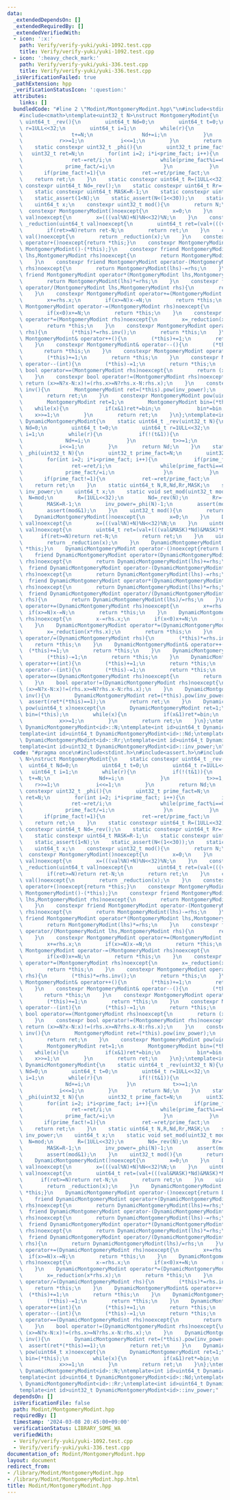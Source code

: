 ```yaml
---
data:
  _extendedDependsOn: []
  _extendedRequiredBy: []
  _extendedVerifiedWith:
  - icon: ':x:'
    path: Verify/verify-yuki/yuki-1092.test.cpp
    title: Verify/verify-yuki/yuki-1092.test.cpp
  - icon: ':heavy_check_mark:'
    path: Verify/verify-yuki/yuki-336.test.cpp
    title: Verify/verify-yuki/yuki-336.test.cpp
  _isVerificationFailed: true
  _pathExtension: hpp
  _verificationStatusIcon: ':question:'
  attributes:
    links: []
  bundledCode: "#line 2 \"Modint/MontgomeryModint.hpp\"\n#include<stdint.h>\n#include<assert.h>\n\
    #include<cmath>\ntemplate<uint32_t N>\nstruct MontgomeryModint{\n    static constexpr\
    \ uint64_t _rev(){\n        uint64_t Nd=0;\n        uint64_t t=0;\n        uint64_t\
    \ r=1ULL<<32;\n        uint64_t i=1;\n        while(r){\n            if(!(t&1)){\n\
    \                t+=N;\n                Nd+=i;\n            }\n            t>>=1;\n\
    \            r>>=1;\n            i<<=1;\n        }\n        return Nd;\n    }\n\
    \    static constexpr uint32_t _phi(){\n        uint32_t prime_fact=N;\n     \
    \   uint32_t ret=N;\n        for(int i=2; i*i<prime_fact; i++){\n            if(prime_fact%i==0){\n\
    \                ret-=ret/i;\n                while(prime_fact%i==0){\n      \
    \              prime_fact/=i;\n                }\n            }\n        }\n \
    \       if(prime_fact!=1){\n            ret-=ret/prime_fact;\n        }\n    \
    \    return ret;\n    }\n    static constexpr uint64_t R=(1ULL<<32);\n    static\
    \ constexpr uint64_t Nd=_rev();\n    static constexpr uint64_t Rr=(Nd*N+1)>>32;\n\
    \    static constexpr uint64_t MASK=R-1;\n    static constexpr uint32_t inv_power=_phi()-1;\n\
    \    static_assert(1<N);\n    static_assert(N<(1<<30));\n    static_assert(N&1);\n\
    \    uint64_t x;\n    constexpr uint32_t mod(){\n        return N;\n    }\n  \
    \  constexpr MontgomeryModint()noexcept{\n        x=0;\n    }\n    constexpr MontgomeryModint(int64_t\
    \ val)noexcept{\n        x=(((val%N)+N)%N<<32)%N;\n    }\n    constexpr uint64_t\
    \ _reduction(uint64_t val)noexcept{\n        uint64_t ret=(val+(((val&MASK)*Nd)&MASK)*N)>>32;\n\
    \        if(ret>=N)return ret-N;\n        return ret;\n    }\n    constexpr uint64_t\
    \ val()noexcept{\n        return _reduction(x);\n    }\n    constexpr MontgomeryModint\
    \ operator+()noexcept{return *this;}\n    constexpr MontgomeryModint operator-()noexcept{return\
    \ MontgomeryModint()-(*this);}\n    constexpr friend MontgomeryModint operator+(MontgomeryModint\
    \ lhs,MontgomeryModint rhs)noexcept{\n        return MontgomeryModint(lhs)+=rhs;\n\
    \    }\n    constexpr friend MontgomeryModint operator-(MontgomeryModint lhs,MontgomeryModint\
    \ rhs)noexcept{\n        return MontgomeryModint(lhs)-=rhs;\n    }\n    constexpr\
    \ friend MontgomeryModint operator*(MontgomeryModint lhs,MontgomeryModint rhs)noexcept{\n\
    \        return MontgomeryModint(lhs)*=rhs;\n    }\n    constexpr friend MontgomeryModint\
    \ operator/(MontgomeryModint lhs,MontgomeryModint rhs){\n        return MontgomeryModint(lhs)/=rhs;\n\
    \    }\n    constexpr MontgomeryModint operator+=(MontgomeryModint rhs)noexcept{\n\
    \        x+=rhs.x;\n        if(x>=N)x-=N;\n        return *this;\n    }\n    constexpr\
    \ MontgomeryModint operator-=(MontgomeryModint rhs)noexcept{\n        x-=rhs.x;\n\
    \        if(x<0)x+=N;\n        return *this;\n    }\n    constexpr MontgomeryModint\
    \ operator*=(MontgomeryModint rhs)noexcept{\n        x=_reduction(x*rhs.x);\n\
    \        return *this;\n    }\n    constexpr MontgomeryModint operator/=(MontgomeryModint\
    \ rhs){\n        (*this)*=rhs.inv();\n        return *this;\n    }\n    constexpr\
    \ MontgomeryModint& operator++(){\n        (*this)+=1;\n        return *this;\n\
    \    }\n    constexpr MontgomeryModint& operator--(){\n        (*this)-=1;\n \
    \       return *this;\n    }\n    constexpr MontgomeryModint operator++(int){\n\
    \        (*this)+=1;\n        return *this;\n    }\n    constexpr MontgomeryModint\
    \ operator--(int){\n        (*this)-=1;\n        return *this;\n    }\n    constexpr\
    \ bool operator==(MontgomeryModint rhs)noexcept{\n        return (x>=N?x-N:x)==(rhs.x>=N?rhs.x-N:rhs.x);\n\
    \    }\n    constexpr bool operator!=(MontgomeryModint rhs)noexcept{\n       \
    \ return (x>=N?x-N:x)!=(rhs.x>=N?rhs.x-N:rhs.x);\n    }\n    constexpr MontgomeryModint\
    \ inv(){\n        MontgomeryModint ret=(*this).pow(inv_power);\n        assert(ret*(*this)==1);\n\
    \        return ret;\n    }\n    constexpr MontgomeryModint pow(uint64_t x)noexcept{\n\
    \        MontgomeryModint ret=1;\n        MontgomeryModint bin=(*this);\n    \
    \    while(x){\n            if(x&1)ret*=bin;\n            bin*=bin;\n        \
    \    x>>=1;\n        }\n        return ret;\n    }\n};\ntemplate<int id>\nstruct\
    \ DynamicMontgomeryModint{\n    static uint64_t _rev(uint32_t N){\n        uint64_t\
    \ Nd=0;\n        uint64_t t=0;\n        uint64_t r=1ULL<<32;\n        uint64_t\
    \ i=1;\n        while(r){\n            if(!(t&1)){\n                t+=N;\n  \
    \              Nd+=i;\n            }\n            t>>=1;\n            r>>=1;\n\
    \            i<<=1;\n        }\n        return Nd;\n    }\n    static uint32_t\
    \ _phi(uint32_t N){\n        uint32_t prime_fact=N;\n        uint32_t ret=N;\n\
    \        for(int i=2; i*i<prime_fact; i++){\n            if(prime_fact%i==0){\n\
    \                ret-=ret/i;\n                while(prime_fact%i==0){\n      \
    \              prime_fact/=i;\n                }\n            }\n        }\n \
    \       if(prime_fact!=1){\n            ret-=ret/prime_fact;\n        }\n    \
    \    return ret;\n    }\n    static uint64_t N,R,Nd,Rr,MASK;\n    static uint32_t\
    \ inv_power;\n    uint64_t x;\n    static void set_mod(uint32_t mod){\n      \
    \  N=mod;\n        R=(1ULL<<32);\n        Nd=_rev(N);\n        Rr=(Nd*N+1)>>32;\n\
    \        MASK=R-1;\n        inv_power=_phi(N)-1;\n        assert(mod<(1<<30));\n\
    \        assert(mod&1);\n    }\n    uint32_t mod(){\n        return N;\n    }\n\
    \    DynamicMontgomeryModint()noexcept{\n        x=0;\n    }\n    DynamicMontgomeryModint(int64_t\
    \ val)noexcept{\n        x=(((val%N)+N)%N<<32)%N;\n    }\n    uint64_t _reduction(uint64_t\
    \ val)noexcept{\n        uint64_t ret=(val+(((val&MASK)*Nd)&MASK)*N)>>32;\n  \
    \      if(ret>=N)return ret-N;\n        return ret;\n    }\n    uint64_t val()noexcept{\n\
    \        return _reduction(x);\n    }\n    DynamicMontgomeryModint operator+()noexcept{return\
    \ *this;}\n    DynamicMontgomeryModint operator-()noexcept{return DynamicMontgomeryModint()-(*this);}\n\
    \    friend DynamicMontgomeryModint operator+(DynamicMontgomeryModint lhs,DynamicMontgomeryModint\
    \ rhs)noexcept{\n        return DynamicMontgomeryModint(lhs)+=rhs;\n    }\n  \
    \  friend DynamicMontgomeryModint operator-(DynamicMontgomeryModint lhs,DynamicMontgomeryModint\
    \ rhs)noexcept{\n        return DynamicMontgomeryModint(lhs)-=rhs;\n    }\n  \
    \  friend DynamicMontgomeryModint operator*(DynamicMontgomeryModint lhs,DynamicMontgomeryModint\
    \ rhs)noexcept{\n        return DynamicMontgomeryModint(lhs)*=rhs;\n    }\n  \
    \  friend DynamicMontgomeryModint operator/(DynamicMontgomeryModint lhs,DynamicMontgomeryModint\
    \ rhs){\n        return DynamicMontgomeryModint(lhs)/=rhs;\n    }\n    DynamicMontgomeryModint\
    \ operator+=(DynamicMontgomeryModint rhs)noexcept{\n        x+=rhs.x;\n      \
    \  if(x>=N)x-=N;\n        return *this;\n    }\n    DynamicMontgomeryModint operator-=(DynamicMontgomeryModint\
    \ rhs)noexcept{\n        x-=rhs.x;\n        if(x<0)x+=N;\n        return *this;\n\
    \    }\n    DynamicMontgomeryModint operator*=(DynamicMontgomeryModint rhs)noexcept{\n\
    \        x=_reduction(x*rhs.x);\n        return *this;\n    }\n    DynamicMontgomeryModint\
    \ operator/=(DynamicMontgomeryModint rhs){\n        (*this)*=rhs.inv();\n    \
    \    return *this;\n    }\n    DynamicMontgomeryModint& operator++(){\n      \
    \  (*this)+=1;\n        return *this;\n    }\n    DynamicMontgomeryModint& operator--(){\n\
    \        (*this)-=1;\n        return *this;\n    }\n    DynamicMontgomeryModint\
    \ operator++(int){\n        (*this)+=1;\n        return *this;\n    }\n    DynamicMontgomeryModint\
    \ operator--(int){\n        (*this)-=1;\n        return *this;\n    }\n    bool\
    \ operator==(DynamicMontgomeryModint rhs)noexcept{\n        return (x>=N?x-N:x)==(rhs.x>=N?rhs.x-N:rhs.x);\n\
    \    }\n    bool operator!=(DynamicMontgomeryModint rhs)noexcept{\n        return\
    \ (x>=N?x-N:x)!=(rhs.x>=N?rhs.x-N:rhs.x);\n    }\n    DynamicMontgomeryModint\
    \ inv(){\n        DynamicMontgomeryModint ret=(*this).pow(inv_power);\n      \
    \  assert(ret*(*this)==1);\n        return ret;\n    }\n    DynamicMontgomeryModint\
    \ pow(uint64_t x)noexcept{\n        DynamicMontgomeryModint ret=1;\n        DynamicMontgomeryModint\
    \ bin=(*this);\n        while(x){\n            if(x&1)ret*=bin;\n            bin*=bin;\n\
    \            x>>=1;\n        }\n        return ret;\n    }\n};\ntemplate<int id>uint64_t\
    \ DynamicMontgomeryModint<id>::N;\ntemplate<int id>uint64_t DynamicMontgomeryModint<id>::R;\n\
    template<int id>uint64_t DynamicMontgomeryModint<id>::Nd;\ntemplate<int id>uint64_t\
    \ DynamicMontgomeryModint<id>::Rr;\ntemplate<int id>uint64_t DynamicMontgomeryModint<id>::MASK;\n\
    template<int id>uint32_t DynamicMontgomeryModint<id>::inv_power;\n"
  code: "#pragma once\n#include<stdint.h>\n#include<assert.h>\n#include<cmath>\ntemplate<uint32_t\
    \ N>\nstruct MontgomeryModint{\n    static constexpr uint64_t _rev(){\n      \
    \  uint64_t Nd=0;\n        uint64_t t=0;\n        uint64_t r=1ULL<<32;\n     \
    \   uint64_t i=1;\n        while(r){\n            if(!(t&1)){\n              \
    \  t+=N;\n                Nd+=i;\n            }\n            t>>=1;\n        \
    \    r>>=1;\n            i<<=1;\n        }\n        return Nd;\n    }\n    static\
    \ constexpr uint32_t _phi(){\n        uint32_t prime_fact=N;\n        uint32_t\
    \ ret=N;\n        for(int i=2; i*i<prime_fact; i++){\n            if(prime_fact%i==0){\n\
    \                ret-=ret/i;\n                while(prime_fact%i==0){\n      \
    \              prime_fact/=i;\n                }\n            }\n        }\n \
    \       if(prime_fact!=1){\n            ret-=ret/prime_fact;\n        }\n    \
    \    return ret;\n    }\n    static constexpr uint64_t R=(1ULL<<32);\n    static\
    \ constexpr uint64_t Nd=_rev();\n    static constexpr uint64_t Rr=(Nd*N+1)>>32;\n\
    \    static constexpr uint64_t MASK=R-1;\n    static constexpr uint32_t inv_power=_phi()-1;\n\
    \    static_assert(1<N);\n    static_assert(N<(1<<30));\n    static_assert(N&1);\n\
    \    uint64_t x;\n    constexpr uint32_t mod(){\n        return N;\n    }\n  \
    \  constexpr MontgomeryModint()noexcept{\n        x=0;\n    }\n    constexpr MontgomeryModint(int64_t\
    \ val)noexcept{\n        x=(((val%N)+N)%N<<32)%N;\n    }\n    constexpr uint64_t\
    \ _reduction(uint64_t val)noexcept{\n        uint64_t ret=(val+(((val&MASK)*Nd)&MASK)*N)>>32;\n\
    \        if(ret>=N)return ret-N;\n        return ret;\n    }\n    constexpr uint64_t\
    \ val()noexcept{\n        return _reduction(x);\n    }\n    constexpr MontgomeryModint\
    \ operator+()noexcept{return *this;}\n    constexpr MontgomeryModint operator-()noexcept{return\
    \ MontgomeryModint()-(*this);}\n    constexpr friend MontgomeryModint operator+(MontgomeryModint\
    \ lhs,MontgomeryModint rhs)noexcept{\n        return MontgomeryModint(lhs)+=rhs;\n\
    \    }\n    constexpr friend MontgomeryModint operator-(MontgomeryModint lhs,MontgomeryModint\
    \ rhs)noexcept{\n        return MontgomeryModint(lhs)-=rhs;\n    }\n    constexpr\
    \ friend MontgomeryModint operator*(MontgomeryModint lhs,MontgomeryModint rhs)noexcept{\n\
    \        return MontgomeryModint(lhs)*=rhs;\n    }\n    constexpr friend MontgomeryModint\
    \ operator/(MontgomeryModint lhs,MontgomeryModint rhs){\n        return MontgomeryModint(lhs)/=rhs;\n\
    \    }\n    constexpr MontgomeryModint operator+=(MontgomeryModint rhs)noexcept{\n\
    \        x+=rhs.x;\n        if(x>=N)x-=N;\n        return *this;\n    }\n    constexpr\
    \ MontgomeryModint operator-=(MontgomeryModint rhs)noexcept{\n        x-=rhs.x;\n\
    \        if(x<0)x+=N;\n        return *this;\n    }\n    constexpr MontgomeryModint\
    \ operator*=(MontgomeryModint rhs)noexcept{\n        x=_reduction(x*rhs.x);\n\
    \        return *this;\n    }\n    constexpr MontgomeryModint operator/=(MontgomeryModint\
    \ rhs){\n        (*this)*=rhs.inv();\n        return *this;\n    }\n    constexpr\
    \ MontgomeryModint& operator++(){\n        (*this)+=1;\n        return *this;\n\
    \    }\n    constexpr MontgomeryModint& operator--(){\n        (*this)-=1;\n \
    \       return *this;\n    }\n    constexpr MontgomeryModint operator++(int){\n\
    \        (*this)+=1;\n        return *this;\n    }\n    constexpr MontgomeryModint\
    \ operator--(int){\n        (*this)-=1;\n        return *this;\n    }\n    constexpr\
    \ bool operator==(MontgomeryModint rhs)noexcept{\n        return (x>=N?x-N:x)==(rhs.x>=N?rhs.x-N:rhs.x);\n\
    \    }\n    constexpr bool operator!=(MontgomeryModint rhs)noexcept{\n       \
    \ return (x>=N?x-N:x)!=(rhs.x>=N?rhs.x-N:rhs.x);\n    }\n    constexpr MontgomeryModint\
    \ inv(){\n        MontgomeryModint ret=(*this).pow(inv_power);\n        assert(ret*(*this)==1);\n\
    \        return ret;\n    }\n    constexpr MontgomeryModint pow(uint64_t x)noexcept{\n\
    \        MontgomeryModint ret=1;\n        MontgomeryModint bin=(*this);\n    \
    \    while(x){\n            if(x&1)ret*=bin;\n            bin*=bin;\n        \
    \    x>>=1;\n        }\n        return ret;\n    }\n};\ntemplate<int id>\nstruct\
    \ DynamicMontgomeryModint{\n    static uint64_t _rev(uint32_t N){\n        uint64_t\
    \ Nd=0;\n        uint64_t t=0;\n        uint64_t r=1ULL<<32;\n        uint64_t\
    \ i=1;\n        while(r){\n            if(!(t&1)){\n                t+=N;\n  \
    \              Nd+=i;\n            }\n            t>>=1;\n            r>>=1;\n\
    \            i<<=1;\n        }\n        return Nd;\n    }\n    static uint32_t\
    \ _phi(uint32_t N){\n        uint32_t prime_fact=N;\n        uint32_t ret=N;\n\
    \        for(int i=2; i*i<prime_fact; i++){\n            if(prime_fact%i==0){\n\
    \                ret-=ret/i;\n                while(prime_fact%i==0){\n      \
    \              prime_fact/=i;\n                }\n            }\n        }\n \
    \       if(prime_fact!=1){\n            ret-=ret/prime_fact;\n        }\n    \
    \    return ret;\n    }\n    static uint64_t N,R,Nd,Rr,MASK;\n    static uint32_t\
    \ inv_power;\n    uint64_t x;\n    static void set_mod(uint32_t mod){\n      \
    \  N=mod;\n        R=(1ULL<<32);\n        Nd=_rev(N);\n        Rr=(Nd*N+1)>>32;\n\
    \        MASK=R-1;\n        inv_power=_phi(N)-1;\n        assert(mod<(1<<30));\n\
    \        assert(mod&1);\n    }\n    uint32_t mod(){\n        return N;\n    }\n\
    \    DynamicMontgomeryModint()noexcept{\n        x=0;\n    }\n    DynamicMontgomeryModint(int64_t\
    \ val)noexcept{\n        x=(((val%N)+N)%N<<32)%N;\n    }\n    uint64_t _reduction(uint64_t\
    \ val)noexcept{\n        uint64_t ret=(val+(((val&MASK)*Nd)&MASK)*N)>>32;\n  \
    \      if(ret>=N)return ret-N;\n        return ret;\n    }\n    uint64_t val()noexcept{\n\
    \        return _reduction(x);\n    }\n    DynamicMontgomeryModint operator+()noexcept{return\
    \ *this;}\n    DynamicMontgomeryModint operator-()noexcept{return DynamicMontgomeryModint()-(*this);}\n\
    \    friend DynamicMontgomeryModint operator+(DynamicMontgomeryModint lhs,DynamicMontgomeryModint\
    \ rhs)noexcept{\n        return DynamicMontgomeryModint(lhs)+=rhs;\n    }\n  \
    \  friend DynamicMontgomeryModint operator-(DynamicMontgomeryModint lhs,DynamicMontgomeryModint\
    \ rhs)noexcept{\n        return DynamicMontgomeryModint(lhs)-=rhs;\n    }\n  \
    \  friend DynamicMontgomeryModint operator*(DynamicMontgomeryModint lhs,DynamicMontgomeryModint\
    \ rhs)noexcept{\n        return DynamicMontgomeryModint(lhs)*=rhs;\n    }\n  \
    \  friend DynamicMontgomeryModint operator/(DynamicMontgomeryModint lhs,DynamicMontgomeryModint\
    \ rhs){\n        return DynamicMontgomeryModint(lhs)/=rhs;\n    }\n    DynamicMontgomeryModint\
    \ operator+=(DynamicMontgomeryModint rhs)noexcept{\n        x+=rhs.x;\n      \
    \  if(x>=N)x-=N;\n        return *this;\n    }\n    DynamicMontgomeryModint operator-=(DynamicMontgomeryModint\
    \ rhs)noexcept{\n        x-=rhs.x;\n        if(x<0)x+=N;\n        return *this;\n\
    \    }\n    DynamicMontgomeryModint operator*=(DynamicMontgomeryModint rhs)noexcept{\n\
    \        x=_reduction(x*rhs.x);\n        return *this;\n    }\n    DynamicMontgomeryModint\
    \ operator/=(DynamicMontgomeryModint rhs){\n        (*this)*=rhs.inv();\n    \
    \    return *this;\n    }\n    DynamicMontgomeryModint& operator++(){\n      \
    \  (*this)+=1;\n        return *this;\n    }\n    DynamicMontgomeryModint& operator--(){\n\
    \        (*this)-=1;\n        return *this;\n    }\n    DynamicMontgomeryModint\
    \ operator++(int){\n        (*this)+=1;\n        return *this;\n    }\n    DynamicMontgomeryModint\
    \ operator--(int){\n        (*this)-=1;\n        return *this;\n    }\n    bool\
    \ operator==(DynamicMontgomeryModint rhs)noexcept{\n        return (x>=N?x-N:x)==(rhs.x>=N?rhs.x-N:rhs.x);\n\
    \    }\n    bool operator!=(DynamicMontgomeryModint rhs)noexcept{\n        return\
    \ (x>=N?x-N:x)!=(rhs.x>=N?rhs.x-N:rhs.x);\n    }\n    DynamicMontgomeryModint\
    \ inv(){\n        DynamicMontgomeryModint ret=(*this).pow(inv_power);\n      \
    \  assert(ret*(*this)==1);\n        return ret;\n    }\n    DynamicMontgomeryModint\
    \ pow(uint64_t x)noexcept{\n        DynamicMontgomeryModint ret=1;\n        DynamicMontgomeryModint\
    \ bin=(*this);\n        while(x){\n            if(x&1)ret*=bin;\n            bin*=bin;\n\
    \            x>>=1;\n        }\n        return ret;\n    }\n};\ntemplate<int id>uint64_t\
    \ DynamicMontgomeryModint<id>::N;\ntemplate<int id>uint64_t DynamicMontgomeryModint<id>::R;\n\
    template<int id>uint64_t DynamicMontgomeryModint<id>::Nd;\ntemplate<int id>uint64_t\
    \ DynamicMontgomeryModint<id>::Rr;\ntemplate<int id>uint64_t DynamicMontgomeryModint<id>::MASK;\n\
    template<int id>uint32_t DynamicMontgomeryModint<id>::inv_power;"
  dependsOn: []
  isVerificationFile: false
  path: Modint/MontgomeryModint.hpp
  requiredBy: []
  timestamp: '2024-03-08 20:45:00+09:00'
  verificationStatus: LIBRARY_SOME_WA
  verifiedWith:
  - Verify/verify-yuki/yuki-1092.test.cpp
  - Verify/verify-yuki/yuki-336.test.cpp
documentation_of: Modint/MontgomeryModint.hpp
layout: document
redirect_from:
- /library/Modint/MontgomeryModint.hpp
- /library/Modint/MontgomeryModint.hpp.html
title: Modint/MontgomeryModint.hpp
---
```

